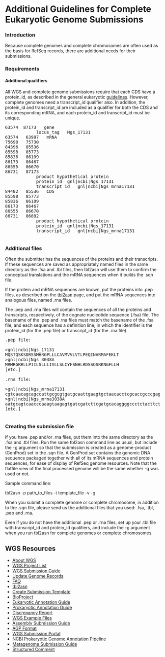 <meta http-equiv="Content-Type" content="text/html; charset=utf-8">  <meta name="node-id" content="1442"> <meta name="revision-id" content="10286"> <meta name="cms-base-url" content="http://cms.ncbi.nlm.nih.gov"> <meta name="cms-view-url" content="http://cms.ncbi.nlm.nih.gov/genbank/complete_reqs"> <meta name="cms-edit-url" content="http://cms.ncbi.nlm.nih.gov/node/1442/edit"> <meta name="created" content="2011-11-10T11:22:21-05:00"> <meta name="modified" content="2012-08-27T09:14:46-04:00"> <meta name="publication-date" content="2011-11-10T11:22:21-05:00"> <meta name="author" content="yankie"> <meta name="subsite" content="genbank"> <meta name="path" content="genbank/complete_reqs"> <meta name="node-type" content="page"> <meta name="jira-ticket" content=""> <meta name="cms-tags" content="">  <meta name="" content=""> <title>Complete Eukaryotic Genome Requirements</title>

<div class="node clear-block">

<div class="content">

# Additional Guidelines for Complete Eukaryotic Genome Submissions

### Introduction

Because complete genomes and complete chromosomes are often used as the basis for RefSeq records, there are additional needs for their submissions.

### Requirements

#### Additional qualifiers

All WGS and complete genome submissions require that each CDS have a protein_id, as described in the general eukaryotic [guidelines](/~/eukaryotic_genome_submission). However, complete genomes need a transcript_id qualifier also. In addition, the protein_id and transcript_id are included as a qualifier for both the CDS and its corresponding mRNA, and each protein_id and transcript_id must be unique.

<pre>63574	87173	gene
			locus_tag	Ngs_17131
63574	63907	mRNA
75690	75730
84396	85536
85598	85773
85836	86109
86173	86467
86555	86670
86731	87173
			product	hypothetical protein
			protein_id	gnl|ncbi|Ngs_17131
			transcript_id	gnl|ncbi|Ngs_mrna17131
84402	85536	CDS
85598	85773
85836	86109
86173	86467
86555	86670
86731	86882
			product	hypothetical protein
			protein_id	gnl|ncbi|Ngs_17131
			transcript_id	gnl|ncbi|Ngs_mrna17131

</pre>

### Additional files

Often the submitter has the sequences of the proteins and their transcripts. If these sequences are saved as appropriately named files in the same directory as the .fsa and .tbl files, then tbl2asn will use them to confirm the conceptual translations and the mRNA sequences when it builds the .sqn file.

If the protein and mRNA sequences are known, put the proteins into .pep files, as described on the [tbl2asn](/~/tbl2asn2) page, and put the mRNA sequences into analogous files, named .rna files.

The .pep and .rna files will contain the sequences of all the proteins and transcripts, respectively, of the cognate nucleotide sequence (.fsa) file. The basename of the .pep and .rna files must match the basename of the .fsa file, and each sequence has a definition line, in which the identifier is the protein_id (for the .pep file) or transcript_id (for the .rna file).

<pre>.pep file:

>gnl|ncbi|Ngs_17131
MQSTQSKSDRSSMHRGPLLLCAVMVVLVTLPEQINARMAFEKLT
>gnl|ncbi|Ngs_3038A
MRMRGRRLLPIILSLLLIVLLSLCYFSNHLRDSSQSRKNGFLLH
[etc.]

.rna file:

>gnl|ncbi|Ngs_mrna17131
cgtcaacagcagccattgcgcgtgatgcaattgaagtgctaacacctcgcaccgcccgagttttagc
>gnl|ncbi|Ngs_mrna3038A
aatgcagtcaacccaaagtaagagtgatcgatcttcgatgcacaggggccctctacttctctgcgccgtg
[etc.]

</pre>

### Creating the submission file

If you have .pep and/or .rna files, put them into the same directory as the .fsa and .tbl files. Run the same tbl2asn command line as usual, but include the -g argument so that the submission is created as a genome-product (GenProd) set in the .sqn file. A GenProd set contains the genomic DNA sequence packaged together with all of its mRNA sequences and protein sequences, for ease of display of RefSeq genome resources. Note that the flatfile view of the final processed genome will be the same whether -g was used or not.

Sample command line:

tbl2asn -p path_to_files -t template_file -v -g

When you submit a complete genome or complete chromosome, in addition to the .sqn file, please send us the additional files that you used: .fsa, .tbl, .pep and .rna.

Even if you do not have the additional .pep or .rna files, set up your .tbl file with transcript_id and protein_id qualifiers, and include the -g argument when you run tbl2asn for complete genomes or complete chromosomes.

</div>

</div>

<div id="shared-content-1" nid="1465">

<div class="rightnav">

## WGS Resources

*   [About WGS](/~/wgs)
*   [WGS Project List](http://www.ncbi.nlm.nih.gov/Traces/wgs)
*   [WGS Submission Guide](/~/wgs.submit)
*   [Update Genome Records](/~/wgs_update)
*   [FAQ](/~/wgsfaq)
*   [tbl2asn](/~/tbl2asn2)
*   [Create Submission Template](http://www.ncbi.nlm.nih.gov/WebSub/template.cgi)
*   [BioProject](http://www.ncbi.nlm.nih.gov/bioproject)
*   [Eukaryotic Annotation Guide](/~/eukaryotic_genome_submission)
*   [Prokaryotic Annotation Guide](/~/genomesubmit)
*   [Discrepancy Report](/~/asndisc)
*   [WGS Example Files](/~/examples.wgs)
*   [Assembly Submission Guide](http://www.ncbi.nlm.nih.gov/assembly/docs/submission/)
*   [AGP Format](http://www.ncbi.nlm.nih.gov/assembly/agp/AGP_Specification/)
*   [WGS Submission Portal](https://submit.ncbi.nlm.nih.gov/subs/wgs/)
*   [NCBI Prokaryotic Genome Annotation Pipeline](http://www.ncbi.nlm.nih.gov/genome/annotation_prok/)
*   [Metagenome Submission Guide](/~/metagenome)
*   [Structured Comment](/~/structuredcomment)

</div>

</div>